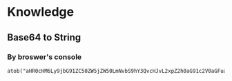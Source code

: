 # Knowledge

## Base64 to String

### By broswer's console

```text
atob("aHR0cHM6Ly9jbG91ZC50ZW5jZW50LmNvbS9hY3QvcHJvL2xpZ2h0aG91c2V0aGFua3lvdQ==")
```
